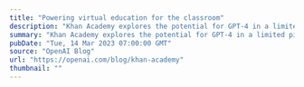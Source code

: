 ```yaml
---
title: "Powering virtual education for the classroom"
description: "Khan Academy explores the potential for GPT-4 in a limited pilot program."
summary: "Khan Academy explores the potential for GPT-4 in a limited pilot program."
pubDate: "Tue, 14 Mar 2023 07:00:00 GMT"
source: "OpenAI Blog"
url: "https://openai.com/blog/khan-academy"
thumbnail: ""
---
```


